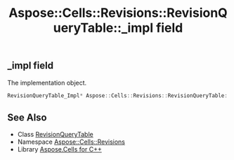 ﻿---
title: Aspose::Cells::Revisions::RevisionQueryTable::_impl field
linktitle: _impl
second_title: Aspose.Cells for C++ API Reference
description: 'Aspose::Cells::Revisions::RevisionQueryTable::_impl field. The implementation object in C++.'
type: docs
weight: 900
url: /cpp/aspose.cells.revisions/revisionquerytable/_impl/
---
## _impl field


The implementation object.

```cpp
RevisionQueryTable_Impl* Aspose::Cells::Revisions::RevisionQueryTable::_impl
```

## See Also

* Class [RevisionQueryTable](../)
* Namespace [Aspose::Cells::Revisions](../../)
* Library [Aspose.Cells for C++](../../../)
